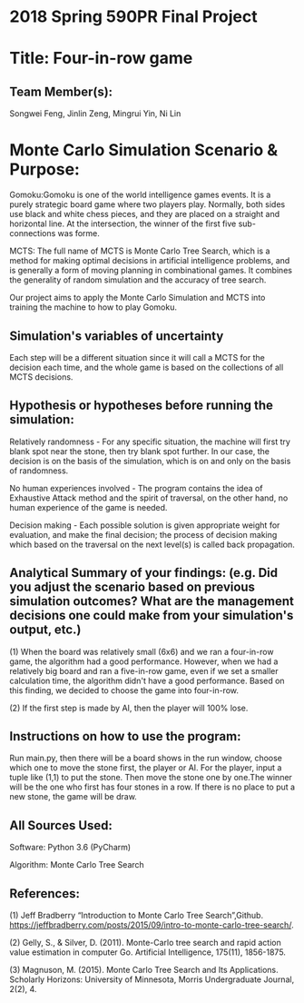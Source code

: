 # 2018 Spring 590PR Final Project

# Title: Four-in-row game

## Team Member(s): 

Songwei Feng, Jinlin Zeng, Mingrui Yin, Ni Lin

# Monte Carlo Simulation Scenario & Purpose:

Gomoku:Gomoku is one of the world intelligence games events. It is a purely strategic board game where two players play. Normally, both sides use black and white chess pieces, and they are placed on a straight and horizontal line. At the intersection, the winner of the first five sub-connections was forme.

MCTS: The full name of MCTS is Monte Carlo Tree Search, which is a method for making optimal decisions in artificial intelligence problems, and is generally a form of moving planning in combinational games. It combines the generality of random simulation and the accuracy of tree search.

Our project aims to apply the Monte Carlo Simulation and MCTS into training the machine to how to play Gomoku.

## Simulation's variables of uncertainty

Each step will be a different situation since it will call a MCTS for the decision each time, and the whole game is based on the collections of all MCTS decisions.

## Hypothesis or hypotheses before running the simulation:

Relatively randomness - For any specific situation, the machine will first try blank spot near the stone, then try blank spot further. In our case, the decision is on the basis of the simulation, which is on and only on the basis of randomness.

No human experiences involved - The program contains the idea of Exhaustive Attack method and the spirit of traversal, on the other hand, no human experience of the game is needed.

Decision making - Each possible solution is given appropriate weight for evaluation, and make the final decision; the process of decision making which based on the traversal on the next level(s) is called back propagation.

## Analytical Summary of your findings: (e.g. Did you adjust the scenario based on previous simulation outcomes?  What are the management decisions one could make from your simulation's output, etc.)

(1) When the board was relatively small (6x6) and we ran a four-in-row game, the algorithm had a good performance. However, when we had a relatively big board and ran a five-in-row game, even if we set a smaller calculation time, the algorithm didn't have a good performance. Based on this finding, we decided to choose the game into four-in-row.

(2) If the first step is made by AI, then the player will 100% lose.

## Instructions on how to use the program:

Run main.py, then there will be a board shows in the run window, choose which one to move the stone first, the player or AI. For the player, input a tuple like (1,1) to put the stone. Then move the stone one by one.The winner will be the one who first has four stones in a row. If there is no place to put a new stone, the game will be draw.

## All Sources Used:

Software: Python 3.6 (PyCharm)

Algorithm: Monte Carlo Tree Search

## References:

(1) Jeff Bradberry “Introduction to Monte Carlo Tree Search”,Github. https://jeffbradberry.com/posts/2015/09/intro-to-monte-carlo-tree-search/.

(2) Gelly, S., & Silver, D. (2011). Monte-Carlo tree search and rapid action value estimation in computer Go. Artificial Intelligence, 175(11), 1856-1875.

(3) Magnuson, M. (2015). Monte Carlo Tree Search and Its Applications. Scholarly Horizons: University of Minnesota, Morris Undergraduate Journal, 2(2), 4.

